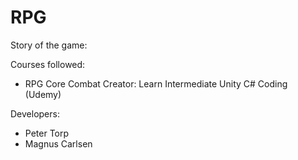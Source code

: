 # RPG

Story of the game: 


Courses followed: 
- RPG Core Combat Creator: Learn Intermediate Unity C# Coding (Udemy)


Developers:
- Peter Torp
- Magnus Carlsen
